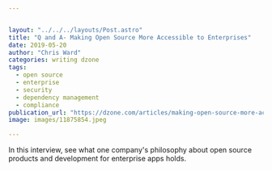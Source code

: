 ```yaml
---


layout: "../../../layouts/Post.astro"
title: "Q and A- Making Open Source More Accessible to Enterprises"
date: 2019-05-20
author: "Chris Ward"
categories: writing dzone
tags: 
  - open source
  - enterprise
  - security
  - dependency management
  - compliance
publication_url: "https://dzone.com/articles/making-open-source-more-accessible-to-enterprises"
image: images/11875854.jpeg

---
```

In this interview, see what one company's philosophy about open source products and development for enterprise apps holds.

